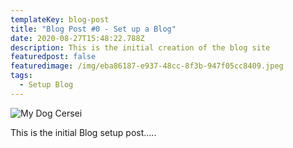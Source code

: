 ```yaml
---
templateKey: blog-post
title: "Blog Post #0 - Set up a Blog"
date: 2020-08-27T15:48:22.788Z
description: This is the initial creation of the blog site
featuredpost: false
featuredimage: /img/eba86187-e937-48cc-8f3b-947f05cc8409.jpeg
tags:
  - Setup Blog
---
```

![My Dog Cersei]()

This is the initial Blog setup post.....